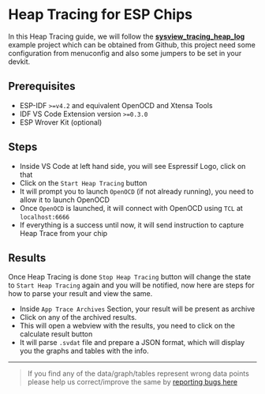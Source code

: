 # Heap Tracing for ESP Chips

In this Heap Tracing guide, we will follow the [**sysview_tracing_heap_log**](https://github.com/espressif/esp-idf/tree/master/examples/system/sysview_tracing_heap_log) example project which can be obtained from Github, this project need some configuration from menuconfig and also some jumpers to be set in your devkit.

## Prerequisites

- ESP-IDF `>=v4.2` and equivalent OpenOCD and Xtensa Tools
- IDF VS Code Extension version `>=0.3.0`
- ESP Wrover Kit (optional)

## Steps

- Inside VS Code at left hand side, you will see Espressif Logo, click on that
- Click on the `Start Heap Tracing` button
- It will prompt you to launch `OpenOCD` (if not already running), you need to allow it to launch OpenOCD
- Once `OpenOCD` is launched, it will connect with OpenOCD using `TCL` at `localhost:6666`
- If everything is a success until now, it will send instruction to capture Heap Trace from your chip

## Results

Once Heap Tracing is done `Stop Heap Tracing` button will change the state to `Start Heap Tracing` again and you will be notified, now here are steps for how to parse your result and view the same.

- Inside `App Trace Archives` Section, your result will be present as archive
- Click on any of the archived results.
- This will open a webview with the results, you need to click on the calculate result button
- It will parse `.svdat` file and prepare a JSON format, which will display you the graphs and tables with the info.

---

> If you find any of the data/graph/tables represent wrong data points please help us correct/improve the same by [reporting bugs here](http://github.com/espressif/vscode-esp-idf-extension/issues)
